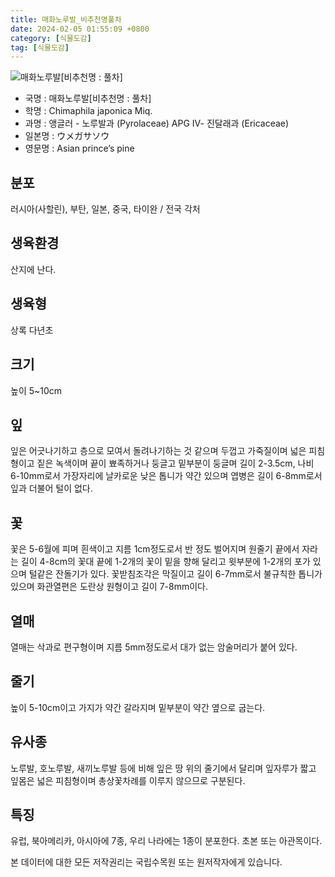 ```yaml
---
title: 매화노루발_비추천명풀차
date: 2024-02-05 01:55:09 +0800
category: [식물도감]
tag: [식물도감]
---
```




![매화노루발[비추천명 : 풀차]](/fileUpload/plants/basic/Pyrolaceae/Chimaphila/7478/7478_1_th2.jpg)
- 국명 : 매화노루발[비추천명 : 풀차]
- 학명 : Chimaphila japonica Miq.
- 과명 : 앵글러 - 노루발과 (Pyrolaceae) APG Ⅳ- 진달래과 (Ericaceae)
- 일본명 : ウメガサソウ
- 영문명 : Asian prince’s pine


## 분포
러시아(사할린), 부탄, 일본, 중국, 타이완 / 전국 각처
## 생육환경
산지에 난다.
## 생육형
상록 다년초
## 크기
높이 5~10cm
## 잎
잎은 어긋나기하고 층으로 모여서 돌려나기하는 것 같으며 두껍고 가죽질이며 넓은 피침형이고 짙은 녹색이며 끝이 뾰족하거나 둥글고 밑부분이 둥글며 길이 2-3.5cm, 나비 6-10mm로서 가장자리에 날카로운 낮은 톱니가 약간 있으며 엽병은 길이 6-8mm로서 잎과 더불어 털이 없다.
## 꽃
꽃은 5-6월에 피며 흰색이고 지름 1cm정도로서 반 정도 벌어지며 원줄기 끝에서 자라는 길이 4-8cm의 꽃대 끝에 1-2개의 꽃이 밑을 향해 달리고 윗부분에 1-2개의 포가 있으며 털같은 잔돌기가 있다. 꽃받침조각은 막질이고 길이 6-7mm로서 불규칙한 톱니가 있으며 화관열편은 도란상 원형이고 길이 7-8mm이다.
## 열매
열매는 삭과로 편구형이며 지름 5mm정도로서 대가 없는 암술머리가 붙어 있다.
## 줄기
높이 5-10cm이고 가지가 약간 갈라지며 밑부분이 약간 옆으로 굽는다.
## 유사종
노루발, 호노루발, 새끼노루발 등에 비해 잎은 땅 위의 줄기에서 달리며 잎자루가 짧고 잎몸은 넓은 피침형이며 총상꽃차례를 이루지 않으므로 구분된다. 
## 특징
유럽, 북아메리카, 아시아에 7종, 우리 나라에는 1종이 분포한다. 초본 또는 아관목이다.






본 데이터에 대한 모든 저작권리는 국립수목원 또는 원저작자에게 있습니다.
